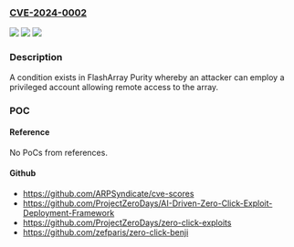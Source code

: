 ### [CVE-2024-0002](https://cve.mitre.org/cgi-bin/cvename.cgi?name=CVE-2024-0002)
![](https://img.shields.io/static/v1?label=Product&message=FlashArray&color=blue)
![](https://img.shields.io/static/v1?label=Version&message=5.3.17%3C%3D%205.3.21%20&color=brighgreen)
![](https://img.shields.io/static/v1?label=Vulnerability&message=CWE-287%20Improper%20Authentication&color=brighgreen)

### Description

A condition exists in FlashArray Purity whereby an attacker can employ a privileged account allowing remote access to the array.

### POC

#### Reference
No PoCs from references.

#### Github
- https://github.com/ARPSyndicate/cve-scores
- https://github.com/ProjectZeroDays/AI-Driven-Zero-Click-Exploit-Deployment-Framework
- https://github.com/ProjectZeroDays/zero-click-exploits
- https://github.com/zefparis/zero-click-benji


